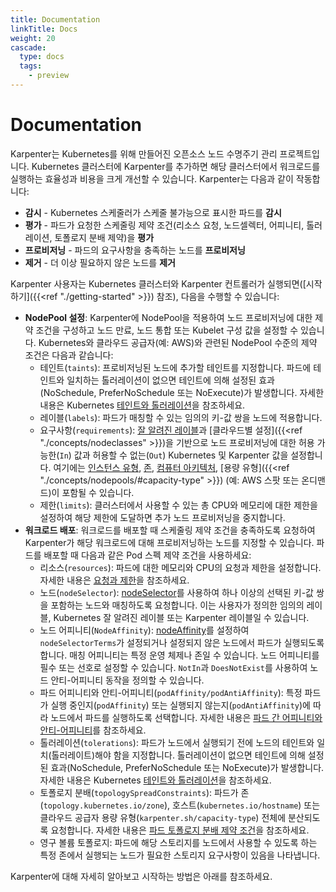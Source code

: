 ```yaml
---
title: Documentation
linkTitle: Docs
weight: 20
cascade:
  type: docs
  tags:
    - preview
---
```


# Documentation

Karpenter는 Kubernetes를 위해 만들어진 오픈소스 노드 수명주기 관리 프로젝트입니다. Kubernetes 클러스터에 Karpenter를 추가하면 해당 클러스터에서 워크로드를 실행하는 효율성과 비용을 크게 개선할 수 있습니다. Karpenter는 다음과 같이 작동합니다:

* **감시** - Kubernetes 스케줄러가 스케줄 불가능으로 표시한 파드를 **감시**
* **평가** - 파드가 요청한 스케줄링 제약 조건(리소스 요청, 노드셀렉터, 어피니티, 톨러레이션, 토폴로지 분배 제약)을 **평가**
* **프로비저닝** - 파드의 요구사항을 충족하는 노드를 **프로비저닝**
* **제거** - 더 이상 필요하지 않은 노드를 **제거**

Karpenter 사용자는 Kubernetes 클러스터와 Karpenter 컨트롤러가 실행되면(\[시작하기]\(\{{\<ref "./getting-started" >\}}) 참조), 다음을 수행할 수 있습니다:

* **NodePool 설정**: Karpenter에 NodePool을 적용하여 노드 프로비저닝에 대한 제약 조건을 구성하고 노드 만료, 노드 통합 또는 Kubelet 구성 값을 설정할 수 있습니다. Kubernetes와 클라우드 공급자(예: AWS)와 관련된 NodePool 수준의 제약 조건은 다음과 같습니다:
  * 테인트(`taints`): 프로비저닝된 노드에 추가할 테인트를 지정합니다. 파드에 테인트와 일치하는 톨러레이션이 없으면 테인트에 의해 설정된 효과(NoSchedule, PreferNoSchedule 또는 NoExecute)가 발생합니다. 자세한 내용은 Kubernetes [테인트와 톨러레이션](https://kubernetes.io/docs/concepts/scheduling-eviction/taint-and-toleration/)을 참조하세요.
  * 레이블(`labels`): 파드가 매칭할 수 있는 임의의 키-값 쌍을 노드에 적용합니다.
  * 요구사항(`requirements`): [잘 알려진 레이블](https://kubernetes.io/docs/reference/labels-annotations-taints/)과 \[클라우드별 설정]\(\{{\<ref "./concepts/nodeclasses" >\}})을 기반으로 노드 프로비저닝에 대한 허용 가능한(`In`) 값과 허용할 수 없는(`Out`) Kubernetes 및 Karpenter 값을 설정합니다. 여기에는 [인스턴스 유형](https://kubernetes.io/docs/reference/labels-annotations-taints/#nodekubernetesioinstance-type), [존](https://kubernetes.io/docs/reference/labels-annotations-taints/#topologykubernetesiozone), [컴퓨터 아키텍처](https://kubernetes.io/docs/reference/labels-annotations-taints/#kubernetes-io-arch), \[용량 유형]\(\{{\<ref "./concepts/nodepools/#capacity-type" >\}}) (예: AWS 스팟 또는 온디맨드)이 포함될 수 있습니다.
  * 제한(`limits`): 클러스터에서 사용할 수 있는 총 CPU와 메모리에 대한 제한을 설정하여 해당 제한에 도달하면 추가 노드 프로비저닝을 중지합니다.
* **워크로드 배포**: 워크로드를 배포할 때 스케줄링 제약 조건을 충족하도록 요청하여 Karpenter가 해당 워크로드에 대해 프로비저닝하는 노드를 지정할 수 있습니다. 파드를 배포할 때 다음과 같은 Pod 스펙 제약 조건을 사용하세요:
  * 리소스(`resources`): 파드에 대한 메모리와 CPU의 요청과 제한을 설정합니다. 자세한 내용은 [요청과 제한](https://kubernetes.io/docs/concepts/configuration/manage-resources-containers/#requests-and-limits)을 참조하세요.
  * 노드(`nodeSelector`): [nodeSelector](https://kubernetes.io/docs/concepts/scheduling-eviction/assign-pod-node/#nodeselector)를 사용하여 하나 이상의 선택된 키-값 쌍을 포함하는 노드와 매칭하도록 요청합니다. 이는 사용자가 정의한 임의의 레이블, Kubernetes 잘 알려진 레이블 또는 Karpenter 레이블일 수 있습니다.
  * 노드 어피니티(`NodeAffinity`): [nodeAffinity](https://kubernetes.io/docs/concepts/scheduling-eviction/assign-pod-node/#node-affinity)를 설정하여 `nodeSelectorTerms`가 설정되거나 설정되지 않은 노드에서 파드가 실행되도록 합니다. 매칭 어피니티는 특정 운영 체제나 존일 수 있습니다. 노드 어피니티를 필수 또는 선호로 설정할 수 있습니다. `NotIn`과 `DoesNotExist`를 사용하여 노드 안티-어피니티 동작을 정의할 수 있습니다.
  * 파드 어피니티와 안티-어피니티(`podAffinity/podAntiAffinity`): 특정 파드가 실행 중인지(`podAffinity`) 또는 실행되지 않는지(`podAntiAffinity`)에 따라 노드에서 파드를 실행하도록 선택합니다. 자세한 내용은 [파드 간 어피니티와 안티-어피니티](https://kubernetes.io/docs/concepts/scheduling-eviction/assign-pod-node/#inter-pod-affinity-and-anti-affinity)를 참조하세요.
  * 톨러레이션(`tolerations`): 파드가 노드에서 실행되기 전에 노드의 테인트와 일치(톨러레이트)해야 함을 지정합니다. 톨러레이션이 없으면 테인트에 의해 설정된 효과(NoSchedule, PreferNoSchedule 또는 NoExecute)가 발생합니다. 자세한 내용은 Kubernetes [테인트와 톨러레이션](https://kubernetes.io/docs/concepts/scheduling-eviction/taint-and-toleration/)을 참조하세요.
  * 토폴로지 분배(`topologySpreadConstraints`): 파드가 존(`topology.kubernetes.io/zone`), 호스트(`kubernetes.io/hostname`) 또는 클라우드 공급자 용량 유형(`karpenter.sh/capacity-type`) 전체에 분산되도록 요청합니다. 자세한 내용은 [파드 토폴로지 분배 제약 조건](https://kubernetes.io/docs/concepts/workloads/pods/pod-topology-spread-constraints/)을 참조하세요.
  * 영구 볼륨 토폴로지: 파드에 해당 스토리지를 노드에서 사용할 수 있도록 하는 특정 존에서 실행되는 노드가 필요한 스토리지 요구사항이 있음을 나타냅니다.

Karpenter에 대해 자세히 알아보고 시작하는 방법은 아래를 참조하세요.
